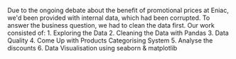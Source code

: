 Due to the ongoing debate about the benefit of promotional prices at Eniac, we'd been provided with internal data, which had been corrupted.
To answer the business question, we had to clean the data first.
Our work consisted of: 
      1. Exploring the Data
      2. Cleaning the Data with Pandas
      3. Data Quality
      4. Come Up with Products Categorising System
      5. Analyse the discounts
      6. Data Visualisation using seaborn & matplotlib
